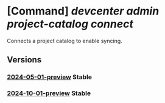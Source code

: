 # [Command] _devcenter admin project-catalog connect_

Connects a project catalog to enable syncing.

## Versions

### [2024-05-01-preview](/Resources/mgmt-plane/L3N1YnNjcmlwdGlvbnMve30vcmVzb3VyY2Vncm91cHMve30vcHJvdmlkZXJzL21pY3Jvc29mdC5kZXZjZW50ZXIvcHJvamVjdHMve30vY2F0YWxvZ3Mve30vY29ubmVjdA==/2024-05-01-preview.xml) **Stable**

<!-- mgmt-plane /subscriptions/{}/resourcegroups/{}/providers/microsoft.devcenter/projects/{}/catalogs/{}/connect 2024-05-01-preview -->

### [2024-10-01-preview](/Resources/mgmt-plane/L3N1YnNjcmlwdGlvbnMve30vcmVzb3VyY2Vncm91cHMve30vcHJvdmlkZXJzL21pY3Jvc29mdC5kZXZjZW50ZXIvcHJvamVjdHMve30vY2F0YWxvZ3Mve30vY29ubmVjdA==/2024-10-01-preview.xml) **Stable**

<!-- mgmt-plane /subscriptions/{}/resourcegroups/{}/providers/microsoft.devcenter/projects/{}/catalogs/{}/connect 2024-10-01-preview -->
